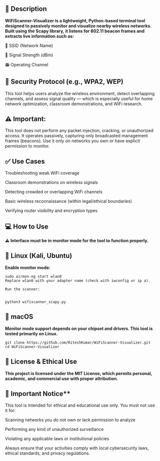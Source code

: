 ## 📌 Description
**WiFiScanner-Visualizer is a lightweight, Python-based terminal tool designed to passively monitor and visualize nearby wireless networks. Built using the Scapy library, it listens for 802.11 beacon frames and extracts live information such as:**

📶 SSID (Network Name)

📡 Signal Strength (dBm)

📻 Operating Channel

## 🔐 Security Protocol (e.g., WPA2, WEP)

This tool helps users analyze the wireless environment, detect overlapping channels, and assess signal quality — which is especially useful for home network optimization, classroom demonstrations, and WiFi research.

## ⚠️ Important:
This tool does not perform any packet injection, cracking, or unauthorized access. It operates passively, capturing only broadcasted management frames (beacons). Use it only on networks you own or have explicit permission to monitor.

## ✅ Use Cases
Troubleshooting weak WiFi coverage

Classroom demonstrations on wireless signals

Detecting crowded or overlapping WiFi channels

Basic wireless reconnaissance (within legal/ethical boundaries)

Verifying router visibility and encryption types



## 💻 How to Use
**⚠️ Interface must be in monitor mode for the tool to function properly.**

## 🐧 Linux (Kali, Ubuntu)
**Enable monitor mode:**

~~~
sudo airmon-ng start wlan0
Replace wlan0 with your adapter name (check with iwconfig or ip a).

Run the scanner:


python3 wifiscanner_scapy.py
~~~

## 🍏 macOS

**Monitor mode support depends on your chipset and drivers. This tool is tested primarily on Linux.**
~~~
git clone https://github.com/RiteshKumar/WiFiScanner-Visualizer.git
cd WiFiScanner-Visualizer
~~~
## 📄 License & Ethical Use
**This project is licensed under the MIT License, which permits personal, academic, and commercial use with proper attribution.**

## 🚨 Important Notice**
This tool is intended for ethical and educational use only.
You must not use it for:

Scanning networks you do not own or lack permission to analyze

Performing any kind of unauthorized surveillance

Violating any applicable laws or institutional policies

Always ensure that your activities comply with local cybersecurity laws, ethical standards, and privacy regulations.



